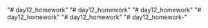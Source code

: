 "# day12_homework" 
"# day12_homework" 
"# day12_homework" 
"# day12_homework" 
"# day12_homework" 
"# day12_homework-" 
